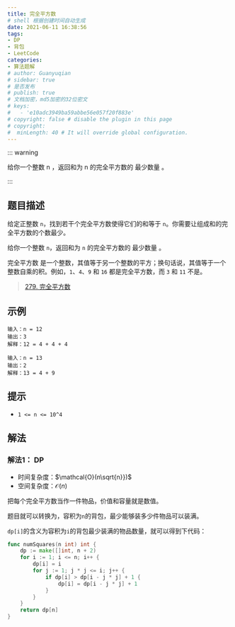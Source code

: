 ```yaml
---
title: 完全平方数
# shell 根据创建时间自动生成
date: 2021-06-11 16:38:56
tags:
- DP
- 背包
- LeetCode
categories:
- 算法题解
# author: Guanyuqian
# sidebar: true
# 是否发布
# publish: true
# 文档加密，md5加密的32位密文
# keys:
# 	- 'e10adc3949ba59abbe56e057f20f883e'
# copyright: false # disable the plugin in this page 
# copyright:
#  minLength: 40 # It will override global configuration. 
---
```


::: warning

给你一个整数 n ，返回和为 n 的完全平方数的 最少数量 。

:::

<!-- more -->

## 题目描述


给定正整数 `n`，找到若干个完全平方数使得它们的和等于 `n`。你需要让组成和的完全平方数的个数最少。

给你一个整数 `n`，返回和为 `n` 的完全平方数的 最少数量 。

完全平方数 是一个整数，其值等于另一个整数的平方；换句话说，其值等于一个整数自乘的积。例如，`1`、`4`、`9` 和 `16` 都是完全平方数，而 `3` 和 `11` 不是。

> [279. 完全平方数](https://leetcode-cn.com/problems/perfect-squares/)



## 示例

```
输入：n = 12
输出：3 
解释：12 = 4 + 4 + 4

输入：n = 13
输出：2
解释：13 = 4 + 9
```



## 提示

- `1 <= n <= 10^4`

## 解法

### 解法1： DP

- 时间复杂度：$\mathcal{O}(n\sqrt{n}})$
- 空间复杂度：$\mathcal{O}(n)$

把每个完全平方数当作一件物品，价值和容量就是数值。

题目就可以转换为，容积为`n`的背包，最少能够装多少件物品可以装满。

`dp[i]`的含义为容积为`i`的背包最少装满的物品数量，就可以得到下代码：


```go
func numSquares(n int) int {
    dp := make([]int, n + 2)
    for i := 1; i <= n; i++ {
        dp[i] = i
        for j := 1; j * j <= i; j++ {
            if dp[i] > dp[i - j * j] + 1 {
                dp[i] = dp[i - j * j] + 1
            }
        }
    }
    return dp[n]
}
```